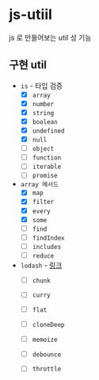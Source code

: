 # js-utiil

js 로 만들어보는 util 성 기능

## 구현 util
- `is` - 타입 검증
   - [x] `array` 
   - [x] `number`
   - [x] `string`
   - [x] `boolean`
   - [x] `undefined`
   - [x] `null`
   - [ ] `object`
   - [ ] `function`
   - [ ] `iterable`
   - [ ] `promise`
- `array 메서드` 
  - [x] `map`
  - [x] `filter`
  - [x] `every`
  - [x] `some`
  - [ ] `find`
  - [ ] `findIndex`
  - [ ] `includes`
  - [ ] `reduce`
- `lodash` - [링크](https://lodash.com/docs/4.17.15)
  - [ ] `chunk`
  - [ ] `curry`
  - [ ] `flat`
  - [ ] `cloneDeep`
  - [ ] `memoize`
  - [ ] `debounce`
  - [ ] `throttle` 

